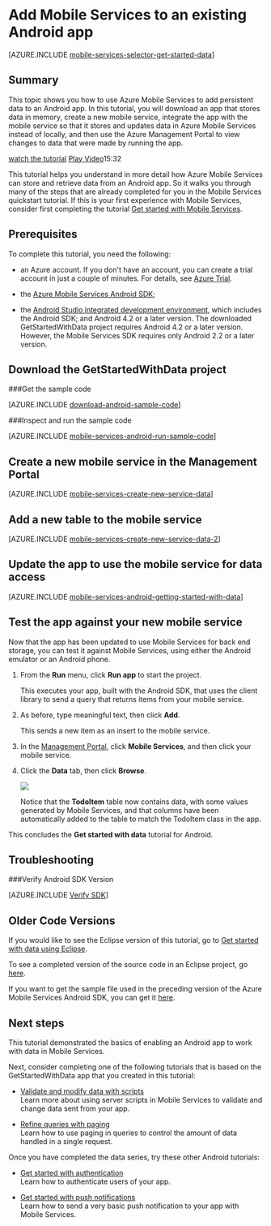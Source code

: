 <properties 
	pageTitle="Get started with data (Android) | Mobile Dev Center" 
	description="Learn how to get started using Mobile Services to leverage data in your Android app." 
	services="mobile-services" 
	documentationCenter="android" 
	authors="RickSaling" 
	manager="dwrede" 
	editor=""/>

<tags 
	ms.service="mobile-services" 
	ms.date="08/18/2015" 
	wacn.date=""/>

# Add Mobile Services to an existing Android app

[AZURE.INCLUDE [mobile-services-selector-get-started-data](../includes/mobile-services-selector-get-started-data.md)]

## Summary

<div class="dev-onpage-video-clear clearfix">
<div class="dev-onpage-left-content">

<p>This topic shows you how to use Azure Mobile Services to add persistent data to an Android app. In this tutorial, you will download an app that stores data in memory, create a new mobile service, integrate the app with the mobile service so that it stores and updates data in Azure Mobile Services instead of locally, and then use the Azure Management Portal to view changes to data that were made by running the app.</p>

</div>


<div class="dev-onpage-video-wrapper">
<a href="http://channel9.msdn.com/Series/Windows-Azure-Mobile-Services/Android-Getting-Started-With-Data-Connecting-your-app-to-Windows-Azure-Mobile-Services" target="_blank" class="label">watch the tutorial</a> <a style="background-image: url('/media/devcenter/mobile/videos/mobile-android-get-started-data-180x120.png') !important;" href="http://channel9.msdn.com/Series/Windows-Azure-Mobile-Services/Android-Getting-Started-With-Data-Connecting-your-app-to-Windows-Azure-Mobile-Services" target="_blank" class="dev-onpage-video"><span class="icon">Play Video</span></a><span class="time">15:32</span></div>
</div>


<p>This tutorial helps you understand in more detail how Azure Mobile Services can store and retrieve data from an Android app. So it walks you through many of the steps that are already completed for you in the Mobile Services quickstart tutorial. If this is your first experience with Mobile Services, consider first completing the tutorial <a href="/develop/mobile/tutorials/get-started-android">Get started with Mobile Services</a>.</p>

## Prerequisites

To complete this tutorial, you need the following:

- an Azure account. If you don't have an account, you can create a trial account in just a couple of minutes. For details, see <a href="/pricing/1rmb-trial/" target="_blank">Azure Trial</a>.


- the [Azure Mobile Services Android SDK]; 
- the <a  href="https://developer.android.com/sdk/index.html" target="_blank">Android Studio integrated development environment</a>, which includes the Android SDK; and Android 4.2 or a later version. The downloaded GetStartedWithData project requires Android 4.2 or a later version. However, the Mobile Services SDK requires only Android 2.2 or a later version.

## Download the GetStartedWithData project

###Get the sample code

[AZURE.INCLUDE [download-android-sample-code](../includes/download-android-sample-code.md)]

###Inspect and run the sample code

[AZURE.INCLUDE [mobile-services-android-run-sample-code](../includes/mobile-services-android-run-sample-code.md)]

## Create a new mobile service in the Management Portal

[AZURE.INCLUDE [mobile-services-create-new-service-data](../includes/mobile-services-create-new-service-data.md)]

## Add a new table to the mobile service

[AZURE.INCLUDE [mobile-services-create-new-service-data-2](../includes/mobile-services-create-new-service-data-2.md)]

## Update the app to use the mobile service for data access

[AZURE.INCLUDE [mobile-services-android-getting-started-with-data](../includes/mobile-services-android-getting-started-with-data.md)]


## Test the app against your new mobile service

Now that the app has been updated to use Mobile Services for back end storage, you can test it against Mobile Services, using either the Android emulator or an Android phone.

1. From the **Run** menu, click **Run app** to start the project.

	This executes your app, built with the Android SDK, that uses the client library to send a query that returns items from your mobile service.

2. As before, type meaningful text, then click **Add**.

   	This sends a new item as an insert to the mobile service.

3. In the [Management Portal], click **Mobile Services**, and then click your mobile service.

4. Click the **Data** tab, then click **Browse**.

   	![][9]
  
   	Notice that the **TodoItem** table now contains data, with some values generated by Mobile Services, and that columns have been automatically added to the table to match the TodoItem class in the app.

This concludes the **Get started with data** tutorial for Android.

## Troubleshooting

###Verify Android SDK Version

[AZURE.INCLUDE [Verify SDK](../includes/mobile-services-verify-android-sdk-version.md)]


## Older Code Versions

If you would like to see the Eclipse version of this tutorial, go to 
[Get started with data using Eclipse](/documentation/articles/mobile-services-android-get-started-data-EC).

To see a completed version of the source code in an Eclipse project, go <a href="https://github.com/Azure/mobile-services-samples/tree/master/GettingStartedWithData/Android">here</a>.

If you want to get the sample file used in the preceding version of the Azure Mobile Services Android SDK, you can get it [here](http://go.microsoft.com/fwlink/p/?LinkID=282122).

## Next steps

This tutorial demonstrated the basics of enabling an Android app to work with data in Mobile Services. 

Next, consider completing one of the following tutorials that is based on the GetStartedWithData app that you created in this tutorial:

* [Validate and modify data with scripts]  
  Learn more about using server scripts in Mobile Services to validate and change data sent from your app.

* [Refine queries with paging]  
  Learn how to use paging in queries to control the amount of data handled in a single request.

Once you have completed the data series, try these other Android tutorials:

* [Get started with authentication]   
	Learn how to authenticate users of your app.

* [Get started with push notifications]  
  Learn how to send a very basic push notification to your app with Mobile Services.

<!-- Anchors. -->
[Download the Android app project]: #download-app
[Create the mobile service]: #create-service
[Add a data table for storage]: #add-table
[Update the app to use Mobile Services]: #update-app
[Test the app against Mobile Services]: #test-app
[Next Steps]:#next-steps

<!-- Images. -->  

[8]: ./media/mobile-services-android-get-started-data/mobile-dashboard-tab.png
[9]: ./media/mobile-services-android-get-started-data/mobile-todoitem-data-browse.png
[12]: ./media/mobile-services-android-get-started-data/mobile-eclipse-project.png
[13]: ./media/mobile-services-android-get-started-data/mobile-quickstart-startup-android.png
[14]: ./media/mobile-services-android-get-started-data/mobile-services-import-android-workspace.png
[15]: ./media/mobile-services-android-get-started-data/mobile-services-import-android-project.png


<!-- URLs. -->
[Validate and modify data with scripts]: /documentation/articles/mobile-services-windows-dotnet-how-to-use-client-library
[Refine queries with paging]: /documentation/articles/mobile-services-android-how-to-use-client-library
[Get started with Mobile Services]: /documentation/articles/mobile-services-android-get-started/
[Get started with data]: /documentation/articles/mobile-services-android-get-started-data
[Get started with data (Eclipse)]: /documentation/articles/mobile-services-android-get-started-data-EC/
[Get started with authentication]: /documentation/articles/mobile-services-android-get-started-users
[Get started with push notifications]: /documentation/articles/mobile-services-javascript-backend-android-get-started-push

[Azure Management Portal]: https://manage.windowsazure.cn/
[Management Portal]: https://manage.windowsazure.cn/
[Azure Mobile Services Android SDK]: http://aka.ms/Iajk6q
[GitHub]:  http://go.microsoft.com/fwlink/p/?LinkID=282122
[Android SDK]: http://developer.android.com/sdk/index.html
